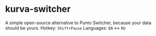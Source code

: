 # kurva-switcher
A simple open-source alternative to Punto Switcher, because your data should be yours.
Hotkey: `Shift+Pause`
Languages: `EN` <-> `RU`
